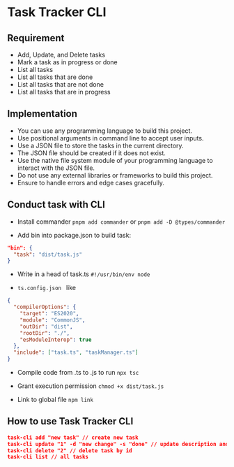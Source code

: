 # Task Tracker CLI

## Requirement 

- Add, Update, and Delete tasks
- Mark a task as in progress or done
- List all tasks
- List all tasks that are done
- List all tasks that are not done
- List all tasks that are in progress

## Implementation


- You can use any programming language to build this project.
- Use positional arguments in command line to accept user inputs.
- Use a JSON file to store the tasks in the current directory.
- The JSON file should be created if it does not exist.
- Use the native file system module of your programming language to interact with the JSON file.
- Do not use any external libraries or frameworks to build this project.
- Ensure to handle errors and edge cases gracefully.

## Conduct task with CLI
- Install commander ```pnpm add commander``` or ```pnpm add -D @types/commander```

- Add bin into package.json to build task:
```json
"bin": {
  "task": "dist/task.js"
}
```

- Write in a head of task.ts ```#!/usr/bin/env node``` 

- ```ts.config.json ``` like 
```json
{
  "compilerOptions": {
    "target": "ES2020",
    "module": "CommonJS",
    "outDir": "dist",
    "rootDir": "./",
    "esModuleInterop": true
  },
  "include": ["task.ts", "taskManager.ts"]
}
```
- Compile code from .ts to .js to run ```npx tsc ```
- Grant execution permission ```chmod +x dist/task.js```

- Link to global file ```npm link```

## How to use Task Tracker CLI

```json
task-cli add "new task" // create new task
task-cli update "1" -d "new change" -s "done" // update description and status by id
task-cli delete "2" // delete task by id
task-cli list // all tasks
```